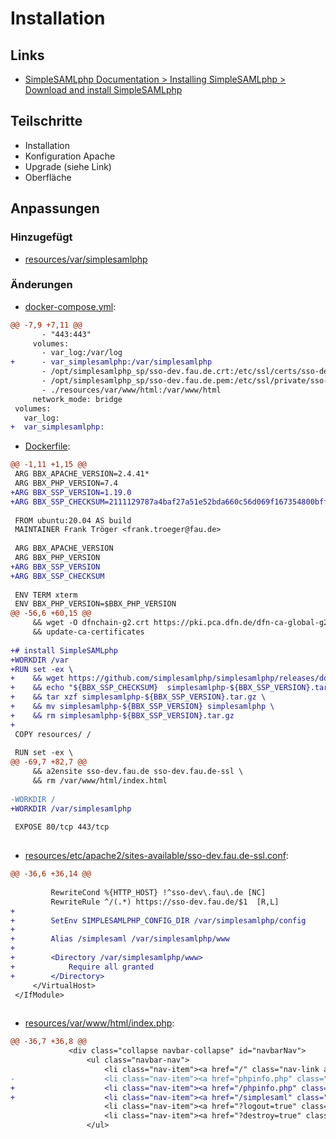 # Installation

## Links
* [SimpleSAMLphp Documentation > Installing SimpleSAMLphp > Download and install SimpleSAMLphp](https://simplesamlphp.org/docs/stable/simplesamlphp-install#section_2)

## Teilschritte
* Installation
* Konfiguration Apache
* Upgrade (siehe Link)
* Oberfläche

[//]: # (AUTOGENERATE START)
## Anpassungen
### Hinzugefügt
* [resources/var/simplesamlphp](../blob/main/02_installation/resources/var/simplesamlphp)

### Änderungen
* [docker-compose.yml](../blob/main/02_installation/docker-compose.yml):
```diff
@@ -7,9 +7,11 @@
       - "443:443"
     volumes:
       - var_log:/var/log
+      - var_simplesamlphp:/var/simplesamlphp
       - /opt/simplesamlphp_sp/sso-dev.fau.de.crt:/etc/ssl/certs/sso-dev.fau.de.crt
       - /opt/simplesamlphp_sp/sso-dev.fau.de.pem:/etc/ssl/private/sso-dev.fau.de.pem
       - ./resources/var/www/html:/var/www/html
     network_mode: bridge
 volumes:
   var_log:
+  var_simplesamlphp:
```
* [Dockerfile](../blob/main/02_installation/Dockerfile):
```diff
@@ -1,11 +1,15 @@
 ARG BBX_APACHE_VERSION=2.4.41*
 ARG BBX_PHP_VERSION=7.4
+ARG BBX_SSP_VERSION=1.19.0
+ARG BBX_SSP_CHECKSUM=2111129787a4baf27a51e52bda660c56d069f167354800bffc72440dcacb3a6f
 
 FROM ubuntu:20.04 AS build
 MAINTAINER Frank Tröger <frank.troeger@fau.de>
 
 ARG BBX_APACHE_VERSION
 ARG BBX_PHP_VERSION
+ARG BBX_SSP_VERSION
+ARG BBX_SSP_CHECKSUM
 
 ENV TERM xterm
 ENV BBX_PHP_VERSION=$BBX_PHP_VERSION
@@ -56,6 +60,15 @@
     && wget -O dfnchain-g2.crt https://pki.pca.dfn.de/dfn-ca-global-g2/pub/cacert/chain.txt \
     && update-ca-certificates
 
+# install SimpleSAMLphp
+WORKDIR /var
+RUN set -ex \
+    && wget https://github.com/simplesamlphp/simplesamlphp/releases/download/v${BBX_SSP_VERSION}/simplesamlphp-${BBX_SSP_VERSION}.tar.gz \
+    && echo "${BBX_SSP_CHECKSUM}  simplesamlphp-${BBX_SSP_VERSION}.tar.gz" | sha256sum -c \
+    && tar xzf simplesamlphp-${BBX_SSP_VERSION}.tar.gz \
+    && mv simplesamlphp-${BBX_SSP_VERSION} simplesamlphp \
+    && rm simplesamlphp-${BBX_SSP_VERSION}.tar.gz
+
 COPY resources/ /
 
 RUN set -ex \
@@ -69,7 +82,7 @@
     && a2ensite sso-dev.fau.de sso-dev.fau.de-ssl \
     && rm /var/www/html/index.html
 
-WORKDIR /
+WORKDIR /var/simplesamlphp
 
 EXPOSE 80/tcp 443/tcp
 
```
* [resources/etc/apache2/sites-available/sso-dev.fau.de-ssl.conf](../blob/main/02_installation/resources/etc/apache2/sites-available/sso-dev.fau.de-ssl.conf):
```diff
@@ -36,6 +36,14 @@
 
         RewriteCond %{HTTP_HOST} !^sso-dev\.fau\.de [NC]
         RewriteRule ^/(.*) https://sso-dev.fau.de/$1  [R,L]
+
+        SetEnv SIMPLESAMLPHP_CONFIG_DIR /var/simplesamlphp/config
+
+        Alias /simplesaml /var/simplesamlphp/www
+
+        <Directory /var/simplesamlphp/www>
+            Require all granted
+        </Directory>
     </VirtualHost>
 </IfModule>
 
```
* [resources/var/www/html/index.php](../blob/main/02_installation/resources/var/www/html/index.php):
```diff
@@ -36,7 +36,8 @@
             <div class="collapse navbar-collapse" id="navbarNav">
                 <ul class="navbar-nav">
                     <li class="nav-item"><a href="/" class="nav-link active">Home</a></li>
-                    <li class="nav-item"><a href="phpinfo.php" class="nav-link">PHP Info</a></li>
+                    <li class="nav-item"><a href="/phpinfo.php" class="nav-link">PHP Info</a></li>
+                    <li class="nav-item"><a href="/simplesaml" class="nav-link">SimpleSAMLphp</a></li>
                     <li class="nav-item"><a href="?logout=true" class="nav-link"><i class="bi bi-box-arrow-right"></i>Abmelden</a></li>
                     <li class="nav-item"><a href="?destroy=true" class="nav-link"><i class="bi bi-box-arrow-right"></i>Destroy</a></li>
                 </ul>
```

[//]: # (AUTOGENERATE END)
